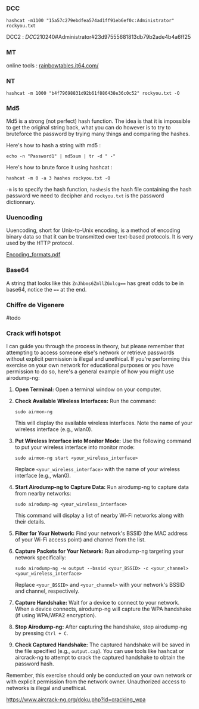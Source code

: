 ### DCC

```shell
hashcat -m1100 "15a57c279ebdfea574ad1ff91eb6ef0c:Administrator" rockyou.txt
```

DCC2 : $DCC2$10240#Administrator#23d97555681813db79b2ade4b4a6ff25

### MT

online tools : [rainbowtables.it64.com/](http://rainbowtables.it64.com/)

### NT

```shell
hashcat -m 1000 "b4f79698831d92b61f886438e36c0c52" rockyou.txt -O
```

### Md5

Md5 is a strong (not perfect) hash function. The idea is that it is impossible to get the original string back, what you can do however is to try to bruteforce the password by trying many things and comparing the hashes.

Here's how to hash a string with md5 : 
```shell
echo -n "Password1" | md5sum | tr -d " -"
```

Here's how to brute force it using hashcat :

```shell
hashcat -m 0 -a 3 hashes rockyou.txt -O
```

`-m` is to specify the hash function, `hashes`is the hash file containing the hash password we need to decipher and `rockyou.txt` is the password dictionnary.

### Uuencoding

Uuencoding, short for Unix-to-Unix encoding, is a method of encoding binary data so that it can be transmitted over text-based protocols.
It is very used by the HTTP protocol.

[Encoding_formats.pdf](https://repository.root-me.org/Cryptographie/EN%20-%20Encodings%20format.pdf)


### Base64

A string that looks like this `ZnJhbms6ZmllZGxlcg==` has great odds to be in base64, notice the `==` at the end.

### Chiffre de Vigenere 

#todo


### Crack wifi hotspot

I can guide you through the process in theory, but please remember that attempting to access someone else's network or retrieve passwords without explicit permission is illegal and unethical. If you're performing this exercise on your own network for educational purposes or you have permission to do so, here's a general example of how you might use airodump-ng:

1. **Open Terminal:**
   Open a terminal window on your computer.

2. **Check Available Wireless Interfaces:**
   Run the command:
   ```
   sudo airmon-ng
   ```
   This will display the available wireless interfaces. Note the name of your wireless interface (e.g., wlan0).

3. **Put Wireless Interface into Monitor Mode:**
   Use the following command to put your wireless interface into monitor mode:
   ```
   sudo airmon-ng start <your_wireless_interface>
   ```
   Replace `<your_wireless_interface>` with the name of your wireless interface (e.g., wlan0).

4. **Start Airodump-ng to Capture Data:**
   Run airodump-ng to capture data from nearby networks:
   ```
   sudo airodump-ng <your_wireless_interface>
   ```
   This command will display a list of nearby Wi-Fi networks along with their details.

5. **Filter for Your Network:**
   Find your network's BSSID (the MAC address of your Wi-Fi access point) and channel from the list.

6. **Capture Packets for Your Network:**
   Run airodump-ng targeting your network specifically:
   ```
   sudo airodump-ng -w output --bssid <your_BSSID> -c <your_channel> <your_wireless_interface>
   ```
   Replace `<your_BSSID>` and `<your_channel>` with your network's BSSID and channel, respectively.

7. **Capture Handshake:**
   Wait for a device to connect to your network. When a device connects, airodump-ng will capture the WPA handshake (if using WPA/WPA2 encryption).

8. **Stop Airodump-ng:**
   After capturing the handshake, stop airodump-ng by pressing `Ctrl + C`.

9. **Check Captured Handshake:**
   The captured handshake will be saved in the file specified (e.g., `output.cap`). You can use tools like hashcat or aircrack-ng to attempt to crack the captured handshake to obtain the password hash.

Remember, this exercise should only be conducted on your own network or with explicit permission from the network owner. Unauthorized access to networks is illegal and unethical.

https://www.aircrack-ng.org/doku.php?id=cracking_wpa